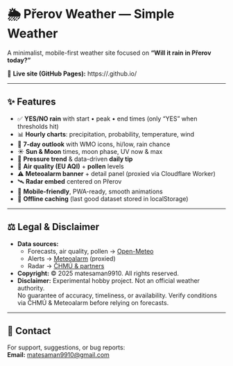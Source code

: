 # 🌦️ Přerov Weather — Simple Weather

A minimalist, mobile-first weather site focused on **“Will it rain in Přerov today?”**  

🔗 **Live site (GitHub Pages):** https://<your-username>.github.io/<your-repo>  

---

## ✨ Features

- ✅ **YES/NO rain** with start • peak • end times (only “YES” when thresholds hit)
- 📊 **Hourly charts**: precipitation, probability, temperature, wind
- 📅 **7-day outlook** with WMO icons, hi/low, rain chance
- ☀️ **Sun & Moon** times, moon phase, UV now & max
- 💨 **Pressure trend** & data-driven **daily tip**
- 🫧 **Air quality (EU AQI)** + **pollen** levels
- ⚠️ **Meteoalarm banner** + detail panel (proxied via Cloudflare Worker)
- 🛰️ **Radar embed** centered on Přerov
- 📱 **Mobile-friendly**, PWA-ready, smooth animations
- 💾 **Offline caching** (last good dataset stored in localStorage)

---

## ⚖️ Legal & Disclaimer

- **Data sources:**  
  - Forecasts, air quality, pollen → [Open-Meteo](https://open-meteo.com)  
  - Alerts → [Meteoalarm](https://www.meteoalarm.org) (proxied)  
  - Radar → [ČHMÚ & partners](https://www.chmi.cz)  
- **Copyright:** © 2025 matesaman9910. All rights reserved.  
- **Disclaimer:** Experimental hobby project. Not an official weather authority.  
  No guarantee of accuracy, timeliness, or availability. Verify conditions via ČHMÚ & Meteoalarm before relying on forecasts.
  
---

## 📧 Contact

For support, suggestions, or bug reports:  
**Email:** [matesaman9910@gmail.com](mailto:matesaman9910@gmail.com)

